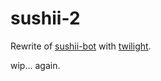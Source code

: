 # sushii-2

Rewrite of [sushii-bot](https://github.com/drklee3/sushii-bot) with
[twilight](https://github.com/twilight-rs/twilight).

wip... again.
